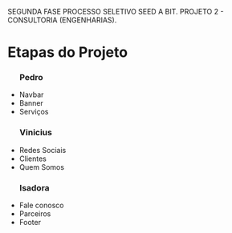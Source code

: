 SEGUNDA FASE PROCESSO SELETIVO SEED A BIT. PROJETO 2 - CONSULTORIA (ENGENHARIAS).
<h1> Etapas do Projeto</h1>
<ul>
  <h3>Pedro</h3>
  <li>Navbar</li>
  <li>Banner</li>
  <li>Serviços</li>
  <h3>Vinicius</h3>
  <li>Redes Sociais</li>
  <li>Clientes</li>
  <li>Quem Somos</li>
  <h3>Isadora</h3>
  <li>Fale conosco</li>
  <li>Parceiros</li>
  <li>Footer</li>

</ul>
